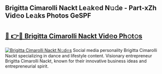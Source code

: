 ## Brigitta Cimarolli Nackt Le𝚊k𝚎d N𝚞𝚍e - Part-xZh Vid𝚎o Le𝚊ks Photos GeSPF

# <h2><a href="http://fb1r3gm.evod.top/?m=Brigitta+Cimarolli+Nackt">🔗 👉🔴 Brigitta Cimarolli Nackt Vid𝚎o Ph𝚘t𝚘s</a></h2>

[![Brigitta Cimarolli Nackt N𝚞d𝚎s](https://i.imgur.com/8V9OHl7.gif)](http://fb1r3gm.evod.top/?m=Brigitta+Cimarolli+Nackt)
Social media personality Brigitta Cimarolli Nackt specializing in dance and lifestyle content. Visionary entrepreneur Brigitta Cimarolli Nackt, known for their innovative business ideas and entrepreneurial spirit. 
